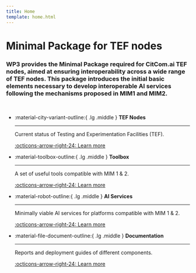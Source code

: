```yaml
---
title: Home
template: home.html
---
```

# Minimal Package for TEF nodes
### WP3 provides the Minimal Package required for CitCom.ai TEF nodes, aimed at ensuring interoperability across a wide range of TEF nodes. This package introduces the initial basic elements necessary to develop interoperable AI services following the mechanisms proposed in MIM1 and MIM2.
<br>

<div class="grid cards" markdown>

-   :material-city-variant-outline:{ .lg .middle } __TEF Nodes__

    ---

    Current status of Testing and Experimentation Facilities (TEF).

    [:octicons-arrow-right-24: Learn more](/tef)

-   :material-toolbox-outline:{ .lg .middle } __Toolbox__

    ---

    A set of useful tools compatible with MIM 1 & 2.

    [:octicons-arrow-right-24: Learn more](/toolbox)

-   :material-robot-outline:{ .lg .middle } __AI Services__

    ---

    Minimally viable AI services for platforms compatible with MIM 1 & 2.

    [:octicons-arrow-right-24: Learn more](/services)

-   :material-file-document-outline:{ .lg .middle } __Documentation__

    ---

    Reports and deployment guides of different components.

    [:octicons-arrow-right-24: Learn more](/documentation)

</div>